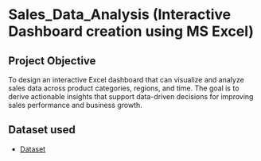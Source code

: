 # Sales_Data_Analysis (Interactive Dashboard creation using MS Excel)
## Project Objective
To design an interactive Excel dashboard that can visualize and analyze sales data across product categories, regions, and time. The goal is to derive actionable insights that support data-driven decisions for improving sales performance and business growth.

## Dataset used
- <a href="https://github.com/srishti34/Sales_Data_Analysis_Dashboard/blob/main/salesdata_analysis.xlsx">Dataset</a>
